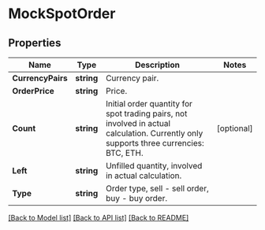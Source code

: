 # MockSpotOrder

## Properties

Name | Type | Description | Notes
------------ | ------------- | ------------- | -------------
**CurrencyPairs** | **string** | Currency pair. | 
**OrderPrice** | **string** | Price. | 
**Count** | **string** | Initial order quantity for spot trading pairs, not involved in actual calculation.  Currently only supports three currencies: BTC, ETH. | [optional] 
**Left** | **string** | Unfilled quantity, involved in actual calculation. | 
**Type** | **string** | Order type, sell - sell order, buy - buy order. | 

[[Back to Model list]](../README.md#documentation-for-models) [[Back to API list]](../README.md#documentation-for-api-endpoints) [[Back to README]](../README.md)


